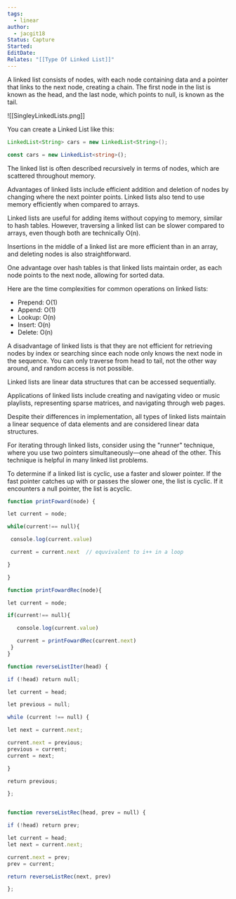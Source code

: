 ```yaml
---
tags:
  - linear
author:
  - jacgit18
Status: Capture
Started: 
EditDate: 
Relates: "[[Type Of Linked List]]"
---
```

A linked list consists of nodes, with each node containing data and a pointer that links to the next node, creating a chain. The first node in the list is known as the head, and the last node, which points to null, is known as the tail.

![[SingleyLinkedLists.png]]

You can create a Linked List like this:

```Java
LinkedList<String> cars = new LinkedList<String>();
```

```typescript
const cars = new LinkedList<string>();
```


The linked list is often described recursively in terms of nodes, which are scattered throughout memory.

Advantages of linked lists include efficient addition and deletion of nodes by changing where the next pointer points. Linked lists also tend to use memory efficiently when compared to arrays.

Linked lists are useful for adding items without copying to memory, similar to hash tables. However, traversing a linked list can be slower compared to arrays, even though both are technically O(n).

Insertions in the middle of a linked list are more efficient than in an array, and deleting nodes is also straightforward.

One advantage over hash tables is that linked lists maintain order, as each node points to the next node, allowing for sorted data.

Here are the time complexities for common operations on linked lists:

- Prepend: O(1)
- Append: O(1)
- Lookup: O(n)
- Insert: O(n)
- Delete: O(n)

A disadvantage of linked lists is that they are not efficient for retrieving nodes by index or searching since each node only knows the next node in the sequence. You can only traverse from head to tail, not the other way around, and random access is not possible.

Linked lists are linear data structures that can be accessed sequentially.

Applications of linked lists include creating and navigating video or music playlists, representing sparse matrices, and navigating through web pages.

Despite their differences in implementation, all types of linked lists maintain a linear sequence of data elements and are considered linear data structures.

For iterating through linked lists, consider using the "runner" technique, where you use two pointers simultaneously—one ahead of the other. This technique is helpful in many linked list problems.

To determine if a linked list is cyclic, use a faster and slower pointer. If the fast pointer catches up with or passes the slower one, the list is cyclic. If it encounters a null pointer, the list is acyclic.



```javascript
function printFoward(node) {  

let current = node;  

while(current!== null){  

 console.log(current.value)  

 current = current.next  // equvivalent to i++ in a loop  

}  

}  

function printFowardRec(node){  

let current = node;  

if(current!== null){  

   console.log(current.value)  

   current = printFowardRec(current.next)    
 }  
}  
```

```javascript
function reverseListIter(head) {  

if (!head) return null;  

let current = head;  

let previous = null;  

while (current !== null) {  

let next = current.next;  

current.next = previous;   
previous = current;   
current = next;   

}  

return previous;  

};  


function reverseListRec(head, prev = null) {  

if (!head) return prev;  

let current = head;  
let next = current.next;   

current.next = prev;       
prev = current;         

return reverseListRec(next, prev)  

};  
```